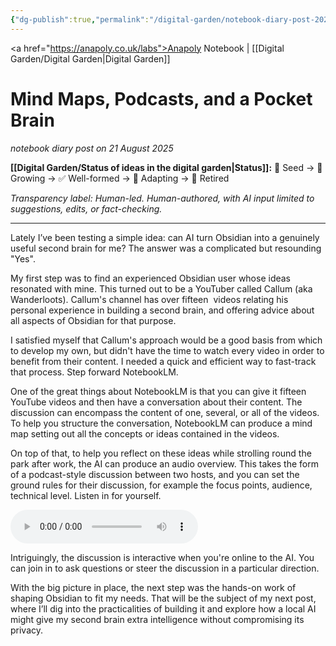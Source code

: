 ```yaml
---
{"dg-publish":true,"permalink":"/digital-garden/notebook-diary-post-2025-08-21-1/","created":"2025-08-21T22:36:46.014+01:00","updated":"2025-08-21T23:27:42.837+01:00"}
---
```


<a href="https://anapoly.co.uk/labs">Anapoly Notebook</a> | [[Digital Garden/Digital Garden\|Digital Garden]]

# Mind Maps, Podcasts, and a Pocket Brain

*notebook diary post on 21 August 2025*

**[[Digital Garden/Status of ideas in the digital garden\|Status]]:** 🔸 Seed → 🔸 Growing → ✅ Well-formed → 🔸 Adapting → 🔸 Retired

*Transparency label: Human-led. Human-authored, with AI input limited to suggestions, edits, or fact-checking.*

---

Lately I’ve been testing a simple idea: can AI turn Obsidian into a genuinely useful second brain for me? The answer was a complicated but resounding "Yes".

My first step was to find an experienced Obsidian user whose ideas resonated with mine. This turned out to be a YouTuber called Callum (aka Wanderloots). Callum's channel has over fifteen  videos relating his personal experience in building a second brain, and offering advice about all aspects of Obsidian for that purpose. 

I satisfied myself that Callum's approach would be a good basis from which to develop my own, but didn't have the time to watch every video in order to benefit from their content. I needed a quick and efficient way to fast-track that process. Step forward NotebookLM.

One of the great things about NotebookLM is that you can give it fifteen YouTube videos and then have a conversation about their content. The discussion can encompass the content of one, several, or all of the videos. To help you structure the conversation, NotebookLM can produce a mind map setting out all the concepts or ideas contained in the videos. 

On top of that, to help you reflect on these ideas while strolling round the park after work, the AI can produce an audio overview. This takes the form of a podcast-style discussion between two hosts, and you can set the ground rules for their discussion, for example the focus points, audience, technical level. Listen in for yourself.

<audio controls src="https://anapoly.co.uk/labs/media/notebooklm_obsidian_discussion_2025-08-19.mp3"></audio>

Intriguingly, the discussion is interactive when you're online to the AI. You can join in to ask questions or steer the discussion in a particular direction. 

With the big picture in place, the next step was the hands-on work of shaping Obsidian to fit my needs. That will be the subject of my next post, where I’ll dig into the practicalities of building it and explore how a local AI might give my second brain extra intelligence without compromising its privacy.